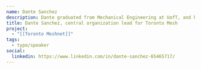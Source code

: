 ```yaml
---
name: Dante Sanchez
description: Dante graduated from Mechanical Engineering at UofT, and has spent the last decade developing instruments used for geophysics, environmental, and life sciences research.
title: Dante Sanchez, central organization lead for Toronto Mesh
project:
  - "[[Toronto Meshnet]]"
tags:
  - type/speaker
social:
  linkedin: https://www.linkedin.com/in/dante-sanchez-65465717/
---
```

